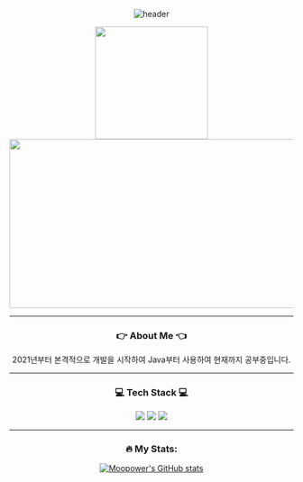 <div align=center>

![header](https://capsule-render.vercel.app/api?type=shark&color=timeAuto&fontAlign=50&fontAlignY=30&text=Hello%20I'm%20SuYong&desc=&descAlign=70&descAlignY=55&height=200&fontSize=60&fontColor=ffffff)

<div id="header" align="center">
  <img src="https://media.giphy.com/media/QTfX9Ejfra3ZmNxh6B/giphy.gif" width="200"/>
</div>

<div align="center">
  <a href="https://github.com/suyong1213"/></a>
</div>

<div id="badges" align="center">
  <img src="https://komarev.com/ghpvc/?username=moonpower&style=flat-square&color=blue" alt=""/>
</div>
<div align="center">
  <img src="https://media.giphy.com/media/dWesBcTLavkZuG35MI/giphy.gif" width="600" height="300"/>
</div>

---

### 👉 About Me 👈

 2021년부터 본격적으로 개발을 시작하여 Java부터 사용하여 현재까지 공부중입니다.

---

### 💻 Tech Stack 💻

<img src="https://img.shields.io/badge/HTML5-E34F26?style=flat&logo=html5&logoColor=black"/>
<img src="https://img.shields.io/badge/JavaScript-F7DF1E?style=flat&logo=JavaScript&logoColor=black"/>
<img src="https://img.shields.io/badge/JQuery-0769AD?style=flat&logo=jquery&logoColor=black"/>



---

### 🔥 My Stats:
[![Moopower's GitHub stats](https://github-readme-stats.vercel.app/api?username=moonpower)](https://github.com/anuraghazra/github-readme-stats)

